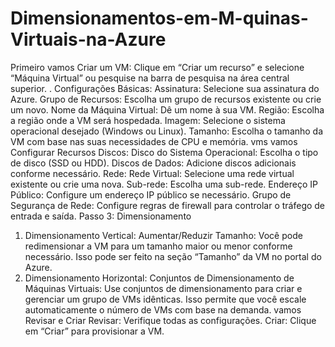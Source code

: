 # Dimensionamentos-em-M-quinas-Virtuais-na-Azure

Primeiro vamos Criar um VM: Clique em “Criar um recurso” e selecione “Máquina Virtual” ou pesquise na barra de pesquisa na área central superior.
. Configurações Básicas:
Assinatura: Selecione sua assinatura do Azure.
Grupo de Recursos: Escolha um grupo de recursos existente ou crie um novo.
Nome da Máquina Virtual: Dê um nome à sua VM.
Região: Escolha a região onde a VM será hospedada.
Imagem: Selecione o sistema operacional desejado (Windows ou Linux).
Tamanho: Escolha o tamanho da VM com base nas suas necessidades de CPU e memória.
vms
vamos Configurar Recursos
 Discos:
Disco do Sistema Operacional: Escolha o tipo de disco (SSD ou HDD).
Discos de Dados: Adicione discos adicionais conforme necessário.
 Rede:
Rede Virtual: Selecione uma rede virtual existente ou crie uma nova.
Sub-rede: Escolha uma sub-rede.
Endereço IP Público: Configure um endereço IP público se necessário.
Grupo de Segurança de Rede: Configure regras de firewall para controlar o tráfego de entrada e saída.
Passo 3: Dimensionamento
1. Dimensionamento Vertical:
Aumentar/Reduzir Tamanho: Você pode redimensionar a VM para um tamanho maior ou menor conforme necessário. Isso pode ser feito na seção “Tamanho” da VM no portal do Azure.
2. Dimensionamento Horizontal:
Conjuntos de Dimensionamento de Máquinas Virtuais: Use conjuntos de dimensionamento para criar e gerenciar um grupo de VMs idênticas. Isso permite que você escale automaticamente o número de VMs com base na demanda.
vamos Revisar e Criar
Revisar: Verifique todas as configurações.
Criar: Clique em “Criar” para provisionar a VM.
